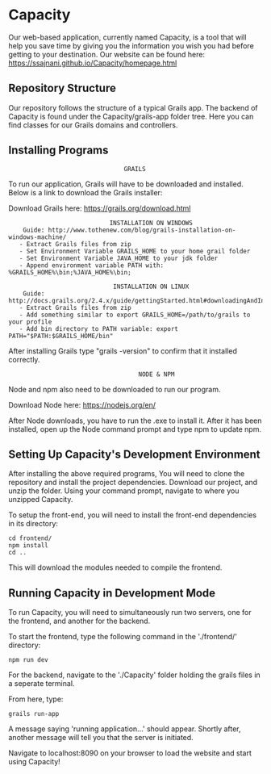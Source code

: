 # Capacity
Our web-based application, currently named Capacity, is a tool that will help you save time by giving you the information you wish you had before getting to your destination. Our website can be found here: https://ssajnani.github.io/Capacity/homepage.html

## Repository Structure
Our repository follows the structure of a typical Grails app. The backend of Capacity is found under the Capacity/grails-app folder tree. Here you can find classes for our Grails domains and controllers.

## Installing Programs
                                	GRAILS
To run our application, Grails will have to be downloaded and installed. Below is a link to download the Grails installer:

Download Grails here: https://grails.org/download.html

                           		INSTALLATION ON WINDOWS
        Guide: http://www.tothenew.com/blog/grails-installation-on-windows-machine/
       - Extract Grails files from zip
       - Set Environment Variable GRAILS_HOME to your home grail folder
       - Set Environment Variable JAVA_HOME to your jdk folder
       - Append environment variable PATH with: %GRAILS_HOME%\bin;%JAVA_HOME%\bin;

                            	 INSTALLATION ON LINUX
        Guide: http://docs.grails.org/2.4.x/guide/gettingStarted.html#downloadingAndInstalling
       - Extract Grails files from zip
       - Add something similar to export GRAILS_HOME=/path/to/grails to your profile
       - Add bin directory to PATH variable: export PATH="$PATH:$GRAILS_HOME/bin"

After installing Grails type "grails -version" to confirm that it installed correctly.

                        				NODE & NPM
Node and npm also need to be downloaded to run our program.

Download Node here: https://nodejs.org/en/

After Node downloads, you have to run the .exe to install it. After it has been installed, open up the Node command prompt and type npm to update npm.


## Setting Up Capacity's Development Environment

After installing the above required programs, You will need to clone the repository and install the project dependencies. Download our project, and unzip the folder. Using your command prompt, navigate to where you unzipped Capacity. 

To setup the front-end, you will need to install the front-end dependencies in its directory:

```
cd frontend/
npm install
cd ..
```

This will download the modules needed to compile the frontend.

## Running Capacity in Development Mode

To run Capacity, you will need to simultaneously run two servers, one for the frontend, and another for the backend.

To start the frontend, type the following command in the './frontend/' directory:

```
npm run dev
```

For the backend, navigate to the './Capacity' folder holding the grails files in a seperate terminal.

From here, type:
```
grails run-app
```

A message saying 'running application...' should appear. Shortly after, another message will tell you that the server is initiated. 

Navigate to localhost:8090 on your browser to load the website and start using Capacity!
